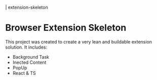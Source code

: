 | extension-skeleton
# Browser Extension Skeleton

This project was created to create a very lean and buildable extension solution. 
It includes:

* Background Task
* Inected Content
* PopUp
* React & TS
